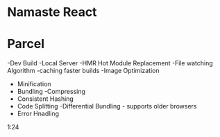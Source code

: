 # Namaste React

# Parcel

-Dev Build
-Local Server
-HMR Hot Module Replacement
-File watching Algorithm
-caching faster builds
-Image Optimization

-   Minification
-   Bundling
    -Compressing
-   Consistent Hashing
-   Code Splitting
    -Differential Bundling - supports older browsers
-   Error Hnadling

1:24
